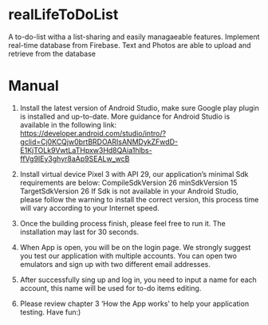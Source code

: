 # realLifeToDoList
A to-do-list witha a list-sharing and easily managaeable features. Implement real-time database from Firebase. Text and Photos are able to upload and retrieve from the database

# Manual 


1.	Install the latest version of Android Studio, make sure Google play plugin is installed and up-to-date. More guidance for Android Studio is available in the following link: https://developer.android.com/studio/intro/?gclid=Cj0KCQjw0brtBRDOARIsANMDykZFwdD-E1KjTOLk9VwtLaTHpxw3Hd8QAia1hlbs-ffVg9IEy3ghyr8aAp9SEALw_wcB
2.	Install virtual device Pixel 3 with API 29, our application’s minimal Sdk requirements are below: 
CompileSdkVersion 26
minSdkVersion 15
TargetSdkVersion 26
If Sdk is not available in your Android Studio, please follow the warning to install the correct version, this process time will vary according to your Internet speed.

3.	Once the building process finish, please feel free to run it. The installation may last for 30 seconds.

4.	When App is open, you will be on the login page. We strongly suggest you test our application with multiple accounts. You can open two emulators and sign up with two different email addresses. 


5.	After successfully sing up and log in, you need to input a name for each account, this name will be used for to-do items editing. 

6.	Please review chapter 3 ‘How the App works’ to help your application testing. Have fun:)
